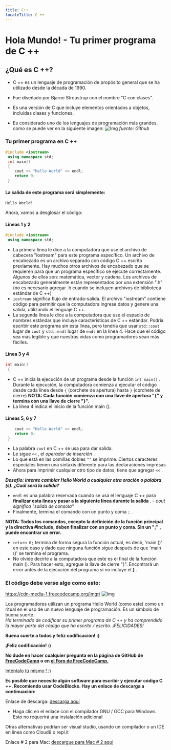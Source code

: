 ```yaml
---
title: C++
localeTitle: C ++
---
```

# Hola Mundo! - Tu primer programa de C ++

## ¿Qué es C ++?

*   C ++ es un lenguaje de programación de propósito general que se ha utilizado desde la década de 1990.
    
*   Fue diseñado por Bjarne Stroustrup con el nombre "C con clases".
    
*   Es una versión de C que incluye elementos orientados a objetos, incluidas clases y funciones.
    
*   Es considerado uno de los lenguajes de programación más grandes, como se puede ver en la siguiente imagen: ![Img](http://static1.businessinsider.com/image/59deb30392406c21008b6148-1200/for-bonus-points-heres-the-chart-showing-these-languages-relative-popularity.jpg) _fuente: Github_
    

### Tu primer programa en C ++

```cpp
#include <iostream> 
 using namespace std; 
 int main() 
 { 
    cout << "Hello World" << endl; 
    return 0; 
 } 
```

#### La salida de este programa será simplemente:
```
Hello World! 
```

Ahora, vamos a desglosar el código:

#### Lineas 1 y 2

```cpp
#include <iostream> 
 using namespace std; 
```

*   La primera línea le dice a la computadora que use el archivo de cabecera "iostream" para este programa específico. Un archivo de encabezado es un archivo separado con código C ++ escrito previamente. Hay muchos otros archivos de encabezado que se requieren para que un programa específico se ejecute correctamente. Algunos de ellos son: matemática, vector y cadena. Los archivos de encabezado generalmente están representados por una extensión ".h" (no es necesario agregar .h cuando se incluyen archivos de biblioteca estándar de C ++)
*   `iostream` significa flujo de entrada-salida. El archivo "iostream" contiene código para permitir que la computadora ingrese datos y genere una salida, utilizando el lenguaje C ++.
*   La segunda línea le dice a la computadora que use el espacio de nombres estándar que incluye características de C ++ estándar. Podría escribir este programa sin esta línea, pero tendría que usar `std::cout` lugar de `cout` y `std::endl` lugar de `endl` en la línea 4. Hace que el código sea más legible y que nuestras vidas como programadores sean más fáciles.

#### Línea 3 y 4

```cpp
int main() 
 { 
```

*   C ++ inicia la ejecución de un programa desde la función `int main()` . Durante la ejecución, la computadora comienza a ejecutar el código desde cada línea desde `{` (corchete de apertura) hasta `}` (corchete de cierre) **NOTA: Cada función comienza con una llave de apertura "{" y termina con una llave de cierre "}".**
*   La línea 4 indica el inicio de la función main ().

#### Líneas 5, 6 y 7

```cpp
    cout << "Hello World" << endl; 
    return 0; 
 } 
```

*   La palabra `cout` en C ++ se usa para dar salida.
*   Le sigue `<<` , el _operador de inserción_ .
*   Lo que está en las comillas dobles `""` se imprime. Ciertos caracteres especiales tienen una sintaxis diferente para las declaraciones impresas
*   Ahora para imprimir cualquier otro tipo de datos, tiene que agregar `<<` .

**_Desafío: intente cambiar Hello World a cualquier otra oración o palabra (s). ¿Cuál será la salida?_**

*   `endl` es una palabra reservada cuando se usa el lenguaje C ++ para **finalizar esta línea y pasar a la siguiente línea durante la salida** . - _cout significa "salida de consola"_
*   Finalmente, termina el comando con un punto y coma `;` .

**NOTA: Todos los comandos, excepto la definición de la función principal y la directiva #include, deben finalizar con un punto y coma. Sin un ";" , puede encontrar un error.**

*   `return 0;` termina de forma segura la función actual, es decir, 'main ()' en este caso y dado que ninguna función sigue después de que 'main ()' se termina el programa.
*   No olvide decirle a la computadora que este es el final de la función main (). Para hacer esto, agregue la llave de cierre "}". Encontrará un error antes de la ejecución del programa si no incluye el **}** .

### El código debe verse algo como esto:
https://cdn-media-1.freecodecamp.org/imgr/
![Img](https://i.imgur.com/d1liGwI.png)

Los programadores utilizan un programa Hello World (como este) como un ritual en el uso de un nuevo lenguaje de programación. Es un símbolo de buena suerte.  
_Ha terminado de codificar su primer programa de C ++ y ha comprendido la mayor parte del código que ha escrito / escrito. ¡FELICIDADES!_

**Buena suerte a todos y feliz codificación! :)**

**¡Feliz codificación! :)**

**No dude en hacer cualquier pregunta en la página de GitHub de [FreeCodeCamp](https://forum.freecodecamp.org/) o en [el Foro de FreeCodeCamp.](https://forum.freecodecamp.org/)**

[Inténtalo tú mismo ! :)](https://repl.it/L4k3)

**Es posible que necesite algún software para escribir y ejecutar código C ++. Recomiendo usar CodeBlocks. Hay un enlace de descarga a continuación:**

Enlace de descarga: [descarga aquí](http://www.codeblocks.org/downloads/26)

*   Haga clic en el enlace con el compilador GNU / GCC para Windows. Esto no requerirá una instalación adicional

Otras alternativas podrían ser visual studio, usando un compilador o un IDE en línea como Cloud9 o repl.it

Enlace # 2 para Mac: [descargue para Mac # 2 aquí](https://developer.apple.com/xcode/)